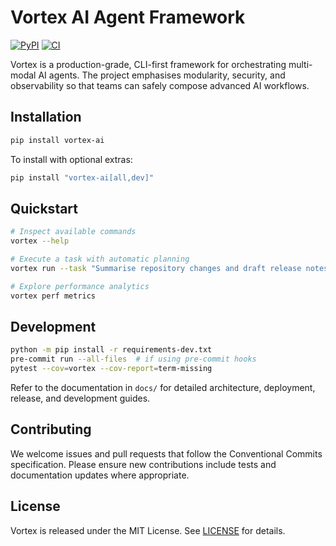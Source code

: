 # Vortex AI Agent Framework

[![PyPI](https://img.shields.io/pypi/v/vortex-ai.svg)](https://pypi.org/project/vortex-ai/)
[![CI](https://github.com/example/vortex/actions/workflows/ci.yml/badge.svg)](https://github.com/example/vortex/actions/workflows/ci.yml)

Vortex is a production-grade, CLI-first framework for orchestrating multi-modal AI agents. The project emphasises modularity, security, and observability so that teams can safely compose advanced AI workflows.

## Installation

```bash
pip install vortex-ai
```

To install with optional extras:

```bash
pip install "vortex-ai[all,dev]"
```

## Quickstart

```bash
# Inspect available commands
vortex --help

# Execute a task with automatic planning
vortex run --task "Summarise repository changes and draft release notes"

# Explore performance analytics
vortex perf metrics
```

## Development

```bash
python -m pip install -r requirements-dev.txt
pre-commit run --all-files  # if using pre-commit hooks
pytest --cov=vortex --cov-report=term-missing
```

Refer to the documentation in `docs/` for detailed architecture, deployment, release, and development guides.

## Contributing

We welcome issues and pull requests that follow the Conventional Commits specification. Please ensure new contributions include tests and documentation updates where appropriate.

## License

Vortex is released under the MIT License. See [LICENSE](LICENSE) for details.
